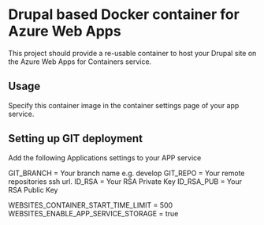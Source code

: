 # Drupal based Docker container for Azure Web Apps

This project should provide a re-usable container to host your Drupal site on the Azure Web Apps for Containers service.

## Usage

Specify this container image in the container settings page of your app service.

## Setting up GIT deployment

Add the following Applications settings to your APP service

GIT_BRANCH = Your branch name e.g. develop
GIT_REPO = Your remote repositories ssh url.
ID_RSA = Your RSA Private Key
ID_RSA_PUB = Your RSA Public Key

WEBSITES_CONTAINER_START_TIME_LIMIT = 500
WEBSITES_ENABLE_APP_SERVICE_STORAGE = true